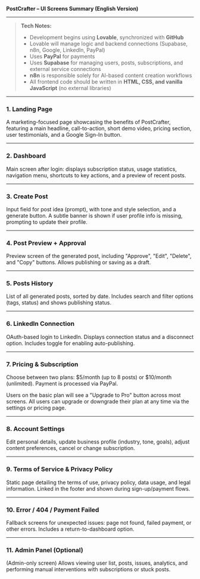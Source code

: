 **PostCrafter – UI Screens Summary (English Version)**

---

> **Tech Notes:**
> - Development begins using **Lovable**, synchronized with **GitHub**
> - Lovable will manage logic and backend connections (Supabase, n8n, Google, LinkedIn, PayPal)
> - Uses **PayPal** for payments
> - Uses **Supabase** for managing users, posts, subscriptions, and external service connections
> - **n8n** is responsible solely for AI-based content creation workflows
> - All frontend code should be written in **HTML, CSS, and vanilla JavaScript** (no external libraries)

---

### 1. Landing Page
A marketing-focused page showcasing the benefits of PostCrafter, featuring a main headline, call-to-action, short demo video, pricing section, user testimonials, and a Google Sign-In button.

---

### 2. Dashboard
Main screen after login: displays subscription status, usage statistics, navigation menu, shortcuts to key actions, and a preview of recent posts.

---

### 3. Create Post
Input field for post idea (prompt), with tone and style selection, and a generate button. A subtle banner is shown if user profile info is missing, prompting to update their profile.

---

### 4. Post Preview + Approval
Preview screen of the generated post, including "Approve", "Edit", "Delete", and "Copy" buttons. Allows publishing or saving as a draft.

---

### 5. Posts History
List of all generated posts, sorted by date. Includes search and filter options (tags, status) and shows publishing status.

---

### 6. LinkedIn Connection
OAuth-based login to LinkedIn. Displays connection status and a disconnect option. Includes toggle for enabling auto-publishing.

---

### 7. Pricing & Subscription
Choose between two plans: $5/month (up to 8 posts) or $10/month (unlimited). Payment is processed via PayPal.

Users on the basic plan will see a "Upgrade to Pro" button across most screens. All users can upgrade or downgrade their plan at any time via the settings or pricing page.

---

### 8. Account Settings
Edit personal details, update business profile (industry, tone, goals), adjust content preferences, cancel or change subscription.

---

### 9. Terms of Service & Privacy Policy
Static page detailing the terms of use, privacy policy, data usage, and legal information. Linked in the footer and shown during sign-up/payment flows.

---

### 10. Error / 404 / Payment Failed
Fallback screens for unexpected issues: page not found, failed payment, or other errors. Includes a return-to-dashboard option.

---

### 11. Admin Panel (Optional)
(Admin-only screen) Allows viewing user list, posts, issues, analytics, and performing manual interventions with subscriptions or stuck posts.


